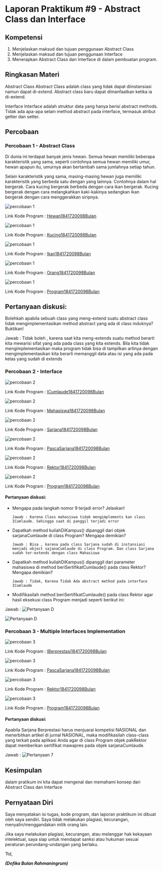 # Laporan Praktikum #9 - Abstract Class dan Interface 

## Kompetensi

1. Menjelaskan maksud dan tujuan penggunaan Abstract Class
2. Menjelaskan maksud dan tujuan penggunaan Interface
3. Menerapkan Abstract Class dan Interface di dalam pembuatan program. 

## Ringkasan Materi
Abstract Class Abstract Class adalah class yang tidak dapat diinstansiasi namun dapat di-extend. Abstract class baru dapat dimanfaatkan ketika ia di-extend.

Interface Interface adalah struktur data yang hanya berisi abstract methods. Tidak ada apa-apa selain method abstract pada interface, termasuk atribut getter dan setter.
## Percobaan

### Percobaan 1 -  Abstract Class 

Di dunia ini terdapat banyak jenis hewan. Semua hewan memiliki beberapa karakteristik yang sama, seperti contohnya semua hewan memiliki umur, hewan apapun itu, umurnya akan bertambah sama jumlahnya setiap tahun. 

Selain karakteristik yang sama, masing-masing hewan juga memiliki karakteristik yang berbeda satu dengan yang lainnya. Contohnya dalam hal bergerak. Cara kucing bergerak berbeda dengan cara ikan bergerak. Kucing bergerak dengan cara melangkahkan kaki-kakinya sedangkan ikan bergerak dengan cara menggerakkan siripnya.


![percobaan 1](img/percobaan1.png)

Link Kode Program : 
[Hewan1841720098Bulan](../../src/9_Abstract_Class_dan_Interface/AbstractClass/Hewan1841720098Bulan.java)


![percobaan 1](img/percobaan1a.png)

Link Kode Program : 
[Kucing1841720098Bulan](../../src/9_Abstract_Class_dan_Interface/AbstractClass/Kucing1841720098Bulan.java)

![percobaan 1](img/percobaan1b.png)

Link Kode Program : 
[Ikan1841720098Bulan](../../src/9_Abstract_Class_dan_Interface/AbstractClass/Ikan1841720098Bulan.java)

![percobaan 1](img/percobaan1c.png)

Link Kode Program : 
[Orang1841720098Bulan](../../src/9_Abstract_Class_dan_Interface/AbstractClass/Orang1841720098Bulan.java)

![percobaan 1](img/percobaan1d.png)

Link Kode Program : 
[Program1841720098Bulan](../../src/9_Abstract_Class_dan_Interface/AbstractClass/Program1841720098Bulan.java)

## Pertanyaan diskusi:  
Bolehkah apabila sebuah class yang meng-extend suatu abstract class tidak mengimplementasikan method abstract yang ada di class induknya? Buktikan!

Jawab : Tidak boleh , karena saat kita meng-extends suatu method berarti kita mewarisi sifat yang ada pada class yang kita extends. Bila kita tidak mengimplementasikan maka program tidak bisa di tampilkan artinya dengan mengimplementasikan kita berarti memanggil data atau isi yang ada pada kelas yang sudah di extends



### Percobaan 2 - Interface 
![percobaan 2](img/percobaan2.png)

Link Kode Program : 
[ICumlaude1841720098Bulan](../../src/9_Abstract_Class_dan_Interface/interfacelatihan/ICumlaude1841720098Bulan.java)

![percobaan 2](img/percobaan2a.png)

Link Kode Program : 
[Mahasiswa1841720098Bulan](../../src/9_Abstract_Class_dan_Interface/interfacelatihan/Mahasiswa1841720098Bulan.java)

![percobaan 2](img/percobaan2b.png)

Link Kode Program : 
[Sarjana1841720098Bulan](../../src/9_Abstract_Class_dan_Interface/interfacelatihan/Sarjana1841720098Bulan.java)

![percobaan 2](img/percobaan2c.png)

Link Kode Program : 
[PascaSarjana1841720098Bulan](../../src/9_Abstract_Class_dan_Interface/interfacelatihan/PascaSarjana1841720098Bulan.java)

![percobaan 2](img/percobaan2d.png)

Link Kode Program : 
[Rektor1841720098Bulan](../../src/9_Abstract_Class_dan_Interface/interfacelatihan/Rektor1841720098Bulan.java)

![percobaan 2](img/percobaan2e.png)

Link Kode Program : 
[Program1841720098Bulan](../../src/9_Abstract_Class_dan_Interface/interfacelatihan/Program1841720098Bulan.java)


 #### Pertanyaan diskusi:  
 -  Mengapa pada langkah nomor 9 terjadi error? Jelaskan! 
        
        Jawab : Karena Class mahasiswa tidak mengimplements kan class ICumlaude. Sehingga saat di panggil terjadi error 

 -  Dapatkah method kuliahDiKampus() dipanggil dari objek sarjanaCumlaude di class Program? Mengapa demikian?
        
        Jawab : Bisa , karena pada class Sarjana sudah di instansiasi menjadi object sajanaCumlaude di class Program. Dan class Sarjana sudah ter-extends dengan class Mahasiswa 

 -  Dapatkah method kuliahDiKampus() dipanggil dari parameter mahasiswa di method beriSertifikatCumlaude() pada class Rektor? Mengapa demikian? 

        Jawab : Tidak, Karena Tidak Ada abstract method pada interface ICumlaude 

 - Modifikasilah method beriSertifikatCumlaude() pada class Rektor agar hasil eksekusi class Program menjadi seperti berikut ini: 

Jawab : 
![Pertanyaan D](img/pertanyaan4.png)

![Pertanyaan D](img/pertanyaan4a.png)



### Percobaan 3 - Multiple Interfaces Implementation 

![percobaan 3](img/percobaan3.png)

Link Kode Program : 
[IBerprestasi1841720098Bulan](../../src/9_Abstract_Class_dan_Interface/interfacelatihan/IBerprestasi1841720098Bulan.java)

![percobaan 3](img/percobaan3a.png)

Link Kode Program : 
[PascaSarjana1841720098Bulan](../../src/9_Abstract_Class_dan_Interface/interfacelatihan/PascaSarjana1841720098Bulan.java)

![percobaan 3](img/percobaan3b.png)

Link Kode Program : 
[Rektor1841720098Bulan](../../src/9_Abstract_Class_dan_Interface/interfacelatihan/Rektor1841720098Bulan.java)

![percobaan 3](img/percobaan3c.png)

Link Kode Program : 
[Program1841720098Bulan](../../src/9_Abstract_Class_dan_Interface/interfacelatihan/Program1841720098Bulan.java)

 #### Pertanyaan diskusi:
 Apabila Sarjana Berprestasi harus menjuarai kompetisi NASIONAL dan menerbitkan artikel di jurnal NASIONAL, maka modifikasilah class-class yang terkait pada aplikasi Anda agar di class Program objek pakRektor dapat memberikan sertifikat mawapres pada objek sarjanaCumlaude. 

 Jawab : 
 ![Pertanyaan 7](img/pertanyaan7.png)





## Kesimpulan

dalam pratikum ini kita dapat mengenal dan memahami konsep dari Abstract Class dan Interface 

## Pernyataan Diri

Saya menyatakan isi tugas, kode program, dan laporan praktikum ini dibuat oleh saya sendiri. Saya tidak melakukan plagiasi, kecurangan, menyalin/menggandakan milik orang lain.

Jika saya melakukan plagiasi, kecurangan, atau melanggar hak kekayaan intelektual, saya siap untuk mendapat sanksi atau hukuman sesuai peraturan perundang-undangan yang berlaku.

Ttd,

***(Defika Bulan Rahmaningrum)***
